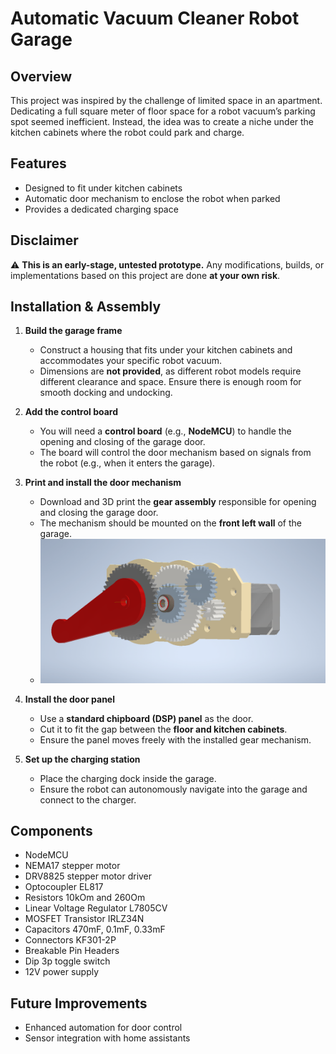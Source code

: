 # Automatic Vacuum Cleaner Robot Garage  

## Overview  
This project was inspired by the challenge of limited space in an apartment. Dedicating a full square meter of floor space for a robot vacuum’s parking spot seemed inefficient. Instead, the idea was to create a niche under the kitchen cabinets where the robot could park and charge.  

## Features  
- Designed to fit under kitchen cabinets  
- Automatic door mechanism to enclose the robot when parked  
- Provides a dedicated charging space  

## Disclaimer  
⚠ **This is an early-stage, untested prototype.** Any modifications, builds, or implementations based on this project are done **at your own risk**.  

## Installation & Assembly  
1. **Build the garage frame**  
   - Construct a housing that fits under your kitchen cabinets and accommodates your specific robot vacuum.  
   - Dimensions are **not provided**, as different robot models require different clearance and space. Ensure there is enough room for smooth docking and undocking.  

2. **Add the control board**  
   - You will need a **control board** (e.g., **NodeMCU**) to handle the opening and closing of the garage door.  
   - The board will control the door mechanism based on signals from the robot (e.g., when it enters the garage).  

3. **Print and install the door mechanism**  
   - Download and 3D print the **gear assembly** responsible for opening and closing the garage door.  
   - The mechanism should be mounted on the **front left wall** of the garage.  
   - ![Gear Assembly](https://github.com/sakonyshev/robot-garage/blob/master/image/gear_assembly2.png)  

4. **Install the door panel**  
   - Use a **standard chipboard (DSP) panel** as the door.  
   - Cut it to fit the gap between the **floor and kitchen cabinets**.  
   - Ensure the panel moves freely with the installed gear mechanism.  

5. **Set up the charging station**  
   - Place the charging dock inside the garage.  
   - Ensure the robot can autonomously navigate into the garage and connect to the charger.  

## Components  
- NodeMCU  
- NEMA17 stepper motor
- DRV8825 stepper motor driver
- Optocoupler EL817
- Resistors 10kOm and 260Om
- Linear Voltage Regulator L7805CV
- MOSFET Transistor IRLZ34N
- Capacitors 470mF, 0.1mF, 0.33mF
- Connectors KF301-2P
- Breakable Pin Headers
- Dip 3p toggle switch
- 12V power supply

## Future Improvements  
- Enhanced automation for door control  
- Sensor integration with home assistants
